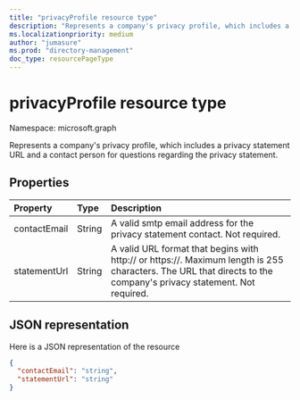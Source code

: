 ```yaml
---
title: "privacyProfile resource type"
description: "Represents a company's privacy profile, which includes a privacy statement URL and a contact person for questions regarding the privacy statement."
ms.localizationpriority: medium
author: "jumasure"
ms.prod: "directory-management"
doc_type: resourcePageType
---
```


# privacyProfile resource type

Namespace: microsoft.graph

Represents a company's privacy profile, which includes a privacy statement URL and a contact person for questions regarding the privacy statement.

## Properties
| Property   | Type|Description|
|:---------------|:--------|:----------|
|contactEmail|String| A valid smtp email address for the privacy statement contact. Not required.|
|statementUrl|String| A valid URL format that begins with http:// or https://. Maximum length is 255 characters. The URL that directs to the company's privacy statement. Not required.|

## JSON representation

Here is a JSON representation of the resource

<!-- {
  "blockType": "resource",
  "optionalProperties": [

  ],
  "@odata.type": "microsoft.graph.privacyProfile"
}-->

```json
{
  "contactEmail": "string",
  "statementUrl": "string"
}
```

